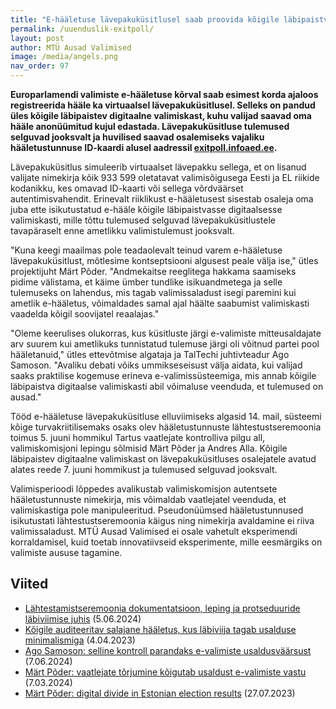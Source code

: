 ```yaml
---
title: "E-hääletuse lävepakuküsitlusel saab proovida kõigile läbipaistvat digitaalset valimiskasti"
permalink: /uuenduslik-exitpoll/
layout: post
author: MTÜ Ausad Valimised
image: /media/angels.png
nav_order: 97
---
```


__Europarlamendi valimiste e-hääletuse kõrval saab esimest korda ajaloos registreerida hääle ka virtuaalsel lävepakuküsitlusel. Selleks on pandud üles kõigile läbipaistev digitaalne valimiskast, kuhu valijad saavad oma hääle anonüümitud kujul edastada. Lävepakuküsitluse tulemused selguvad jooksvalt ja huvilised saavad osalemiseks vajaliku hääletustunnuse ID-kaardi alusel aadressil [exitpoll.infoaed.ee](https://exitpoll.infoaed.ee).__

Lävepakuküsitlus simuleerib virtuaalset lävepakku sellega, et on lisanud valijate nimekirja kõik 933 599 oletatavat valimisõigusega Eesti ja EL riikide kodanikku, kes omavad ID-kaarti või sellega võrdväärset autentimisvahendit. Erinevalt riiklikust e-hääletusest sisestab osaleja oma juba ette isikutustatud e-hääle kõigile läbipaistvasse digitaalsesse valimiskasti, mille tõttu tulemused selguvad lävepakuküsitlustele tavapäraselt enne ametlikku valimistulemust jooksvalt.

"Kuna keegi maailmas pole teadaolevalt teinud varem e-hääletuse lävepakuküsitlust, mõtlesime kontseptsiooni algusest peale välja ise," ütles projektijuht Märt Põder. "Andmekaitse reeglitega hakkama saamiseks pidime välistama, et käime ümber tundlike isikuandmetega ja selle tulemuseks on lahendus, mis tagab valimissaladust isegi paremini kui ametlik e-hääletus, võimaldades samal ajal häälte saabumist valimiskasti vaadelda kõigil soovijatel reaalajas."

"Oleme keerulises olukorras, kus küsitluste järgi e-valimiste mitteusaldajate arv suurem kui ametlikuks tunnistatud tulemuse järgi oli võitnud partei pool hääletanuid," ütles ettevõtmise algataja ja TalTechi juhtivteadur Ago Samoson. "Avaliku debati võiks ummikseseisust välja aidata, kui valijad saaks praktilise kogemuse erineva e-valimissüsteemiga, mis annab kõigile läbipaistva digitaalse valimiskasti abil võimaluse veenduda, et tulemused on ausad."

Tööd e-hääletuse lävepakuküsitluse elluviimiseks algasid 14. mail, süsteemi kõige turvakriitilisemaks osaks olev hääletustunnuste lähtestustseremoonia toimus 5. juuni hommikul Tartus vaatlejate kontrolliva pilgu all, valimiskomisjoni lepingu sõlmisid Märt Põder ja Andres Alla. Kõigile läbipaistev digitaalne valimiskast on lävepakuküsitluses osalejatele avatud alates reede 7. juuni hommikust ja tulemused selguvad jooksvalt.

Valimisperioodi lõppedes avalikustab valimiskomisjon autentsete hääletustunnuste nimekirja, mis võimaldab vaatlejatel veenduda, et valimiskastiga pole manipuleeritud. Pseudonüümsed hääletustunnused isikutustati lähtestustseremoonia käigus ning nimekirja avaldamine ei riiva valimissaladust. MTÜ Ausad Valimised ei osale vahetult eksperimendi korraldamisel, kuid toetab innovatiivseid eksperimente, mille eesmärgiks on valimiste aususe tagamine.

## Viited

* [Lähtestamistseremoonia dokumentatsioon, leping ja protseduuride läbiviimise juhis](https://github.com/infoaed/pseudovote-euro24) (5.06.2024)
* [Kõigile auditeeritav salajane hääletus, kus läbiviija tagab usalduse minimalismiga](https://infoaed.ee/pseudovote_2023.pdf) (4.04.2023)
* [Ago Samoson: selline kontroll parandaks e-valimiste usaldusväärsust](https://arvamus.postimees.ee/8036445/ago-samoson-selline-kontroll-parandaks-e-valimiste-usaldusvaarsust) (7.06.2024)
* [Märt Põder: vaatlejate tõrjumine kõigutab usaldust e-valimiste vastu](https://arvamus.postimees.ee/7974894/mart-poder-vaatlejate-torjumine-koigutab-usaldust-e-valimiste-vastu) (7.03.2024)
* [Märt Põder: digital divide in Estonian election results](https://gafgaf.infoaed.ee/en/posts/great-divide-in-evoting/) (27.07.2023)
